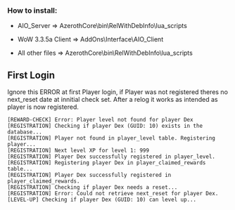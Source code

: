 ### How to install:

- AIO_Server => AzerothCore\bin\RelWithDebInfo\lua_scripts

- WoW 3.3.5a Client => AddOns\Interface\AIO_Client

- All other files => AzerothCore\bin\RelWithDebInfo\lua_scripts

## First Login
Ignore this ERROR at first Player login, if Player was not registered theres no next_reset date at innitial check set.
After a relog it works as intended as player is now registered.

```
[REWARD-CHECK] Error: Player level not found for player Dex
[REGISTRATION] Checking if player Dex (GUID: 10) exists in the database...
[REGISTRATION] Player not found in player_level table. Registering player...
[REGISTRATION] Next level XP for level 1: 999
[REGISTRATION] Player Dex successfully registered in player_level.
[REGISTRATION] Registering player Dex in player_claimed_rewards table...
[REGISTRATION] Player Dex successfully registered in player_claimed_rewards.
[REGISTRATION] Checking if player Dex needs a reset...
[REGISTRATION] Error: Could not retrieve next_reset for player Dex.
[LEVEL-UP] Checking if player Dex (GUID: 10) can level up...
```

